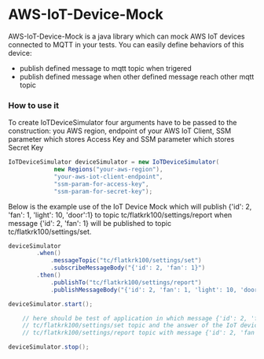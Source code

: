 # AWS-IoT-Device-Mock

AWS-IoT-Device-Mock is a java library which can mock AWS IoT devices connected to MQTT in your tests. You can easily define behaviors of this device:

  - publish defined message to mqtt topic when trigered
  - publish defined message when other defined message reach other mqtt topic

### How to use it

To create IoTDeviceSimulator four arguments have to be passed to the construction: you AWS region, endpoint of your AWS IoT Client, SSM parameter which stores Access Key and SSM parameter which stores Secret Key 
```java
IoTDeviceSimulator deviceSimulator = new IoTDeviceSimulator(
             new Regions("your-aws-region"),
             "your-aws-iot-client-endpoint",
             "ssm-param-for-access-key",
             "ssm-param-for-secret-key");
```

Below is the example use of the IoT Device Mock which will publish {'id': 2, 'fan': 1, 'light': 10, 'door':1} to topic 
tc/flatkrk100/settings/report when message {'id': 2, 'fan': 1} will be published to topic tc/flatkrk100/settings/set.  
```java
deviceSimulator
        .when()
            .messageTopic("tc/flatkrk100/settings/set")
            .subscribeMessageBody("{'id': 2, 'fan': 1}")
        .then()
            .publishTo("tc/flatkrk100/settings/report")
            .publishMessageBody("{'id': 2, 'fan': 1, 'light': 10, 'door':1}");

deviceSimulator.start();

    // here should be test of application in which message {'id': 2, 'fan': 1} should be send to 
    // tc/flatkrk100/settings/set topic and the answer of the IoT device should be resend to 
    // tc/flatkrk100/settings/report topic with message {'id': 2, 'fan': 1, 'light': 10, 'door':1}

deviceSimulator.stop();
```
